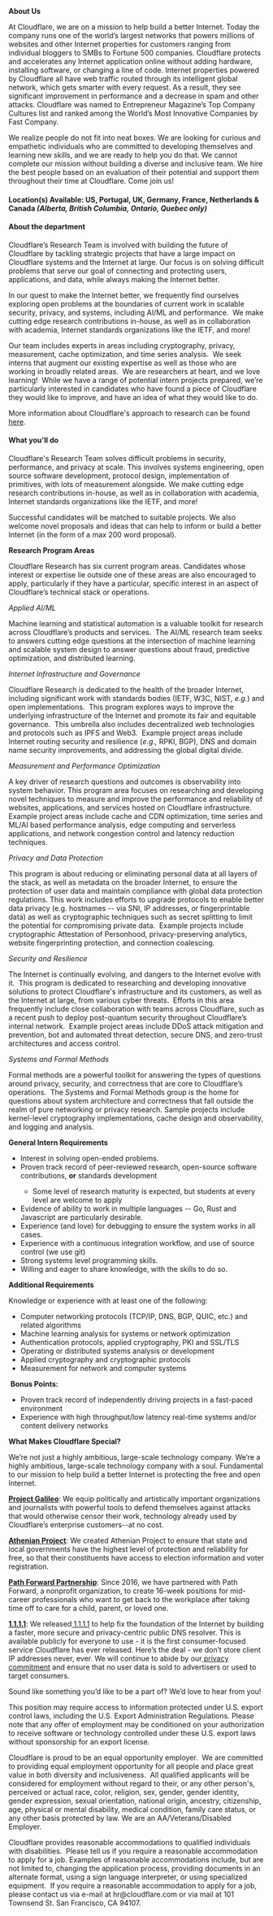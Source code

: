 <div class="content-intro">
	<div><strong>About Us</strong></div>
	<div>
		<p>At Cloudflare, we are on a mission to help build a better Internet. Today the company runs one of the world’s largest networks that powers millions of websites and other Internet properties for customers ranging from individual bloggers to SMBs to Fortune 500 companies. Cloudflare protects and accelerates any Internet application online without adding hardware, installing software, or changing a line of code. Internet properties powered by Cloudflare all have web traffic routed through its intelligent global network, which gets smarter with every request. As a result, they see significant improvement in performance and a decrease in spam and other attacks. Cloudflare was named to Entrepreneur Magazine’s Top Company Cultures list and ranked among the World’s Most Innovative Companies by Fast Company.&nbsp;</p>
		<p><span style="font-weight: 400;">We realize people do not fit into neat boxes. We are looking for curious and empathetic individuals who are committed to developing themselves and learning new skills, and we are ready to help you do that. We cannot complete our mission without building a diverse and inclusive team. We hire the best people based on an evaluation of their potential and support them throughout their time at Cloudflare. Come join us!&nbsp;</span></p>
	</div>
</div>
<h4><strong>Location(s) Available: US, Portugal, UK, Germany, </strong><strong>France, Netherlands &amp; Canada <em>(</em></strong><em><strong>Alberta, British Columbia, Ontario, Quebec only)</strong></em></h4>
<h4><strong>About the department</strong></h4>
<p>Cloudflare’s Research Team is involved with building the future of Cloudflare by tackling strategic projects that have a large impact on Cloudflare systems and the Internet at large.&nbsp;Our focus is on solving difficult problems that serve our goal of connecting and protecting users, applications, and data, while always making the Internet better.</p>
<p>In our quest to make the Internet better, we frequently find ourselves exploring open problems at the boundaries of current work in scalable security, privacy, and systems, including AI/ML and performance.&nbsp; We make cutting edge research contributions in-house, as well as in collaboration with academia, Internet standards organizations like the IETF, and more!</p>
<p>Our team includes experts in areas including cryptography, privacy, measurement, cache optimization, and time series analysis.&nbsp; We seek interns that augment our existing expertise as well as those who are working in broadly related areas.&nbsp; We are researchers at heart, and we love learning!&nbsp; While we have a range of potential intern projects prepared, we’re particularly interested in candidates who have found a piece of Cloudflare they would like to improve, and have an idea of what they would like to do.&nbsp;</p>
<p>More information about Cloudflare's approach to research can be found<a href="https://blog.cloudflare.com/cloudflares-approach-to-research/"> here</a>.</p>
<h4><strong>What you'll do</strong></h4>
<p>Cloudflare's Research Team solves difficult problems in security, performance, and privacy at scale. This involves systems engineering, open source software development, protocol design, implementation of primitives, with lots of measurement alongside. We make cutting edge research contributions in-house, as well as in collaboration with academia, Internet standards organizations like the IETF, and more!</p>
<p>Successful candidates will be matched to suitable projects. We also welcome novel proposals and ideas that can help to inform or build a better Internet (in the form of a max 200 word proposal).</p>
<p><strong>Research Program Areas</strong></p>
<p>Cloudflare Research has six current program areas. Candidates whose interest or expertise lie outside one of these areas are also encouraged to apply, particularly if they have a particular, specific interest in an aspect of Cloudflare’s technical stack or operations.</p>
<p><em>Applied AI/ML&nbsp;</em></p>
<p>Machine learning and statistical automation is a valuable toolkit for research across Cloudflare’s products and services.&nbsp; The AI/ML research team seeks to answers cutting edge questions at the intersection of machine learning and scalable system design to answer questions about fraud, predictive optimization, and distributed learning.&nbsp;</p>
<p><em>Internet Infrastructure and Governance</em></p>
<p>Cloudflare Research is dedicated to the health of the broader Internet, including significant work with standards bodies (IETF, W3C, NIST, <em>e.g.</em>) and open implementations.&nbsp; This program explores ways to improve the underlying infrastructure of the Internet and promote its fair and equitable governance.&nbsp; This umbrella also includes decentralized web technologies and protocols such as IPFS and Web3. &nbsp;Example project areas include Internet routing security and resilience (<em>e.g.,</em> RPKI, BGP), DNS and domain name security improvements, and addressing the global digital divide.</p>
<p><em>Measurement and Performance Optimization</em></p>
<p>A key driver of research questions and outcomes is observability into system behavior. This program area focuses on researching and developing novel techniques to measure and improve the performance and reliability of websites, applications, and services hosted on Cloudflare infrastructure.&nbsp; Example project areas include cache and CDN optimization, time series and ML/AI based performance analysis, edge computing and serverless applications, and network congestion control and latency reduction techniques.</p>
<p><em>Privacy and Data Protection</em></p>
<p>This program is about reducing or eliminating personal data at all layers of the stack, as well as metadata on the broader Internet, to ensure the protection of user data and maintain compliance with global data protection regulations. This work includes efforts to upgrade protocols to enable better data privacy (e.g. hostnames -- via SNI, IP addresses, or fingerprintable data) as well as cryptographic techniques such as secret splitting to limit the potential for compromising private data.&nbsp; Example projects include cryptographic Attestation of Personhood, privacy-preserving analytics, website fingerprinting protection, and connection coalescing.</p>
<p><em>Security and Resilience</em></p>
<p>​​The Internet is continually evolving, and dangers to the Internet evolve with it.&nbsp; This program is dedicated to researching and developing innovative solutions to protect Cloudflare's infrastructure and its customers, as well as the Internet at large, from various cyber threats.&nbsp; Efforts in this area frequently include close collaboration with teams across Cloudflare, such as a recent push to deploy post-quantum security throughout Cloudflare’s internal network.&nbsp; Example project areas include DDoS attack mitigation and prevention, bot and automated threat detection, secure DNS, and zero-trust architectures and access control.&nbsp;&nbsp;</p>
<p><em>Systems and Formal Methods</em></p>
<p>Formal methods are a powerful toolkit for answering the types of questions around privacy, security, and correctness that are core to Cloudflare’s operations.&nbsp; The Systems and Formal Methods group is the home for questions about system architecture and correctness that fall outside the realm of pure networking or privacy research. Sample projects include kernel-level cryptography implementations, cache design and observability, and logging and analysis.</p>
<p><strong>General Intern Requirements</strong></p>
<ul>
	<li>Interest in solving open-ended problems.</li>
	<li>Proven track record of peer-reviewed research, open-source software contributions, <strong>or</strong> standards development</li>
	<ul>
		<li>Some level of research maturity is expected, but students at every level are welcome to apply</li>
	</ul>
	<li>Evidence of ability to work in multiple languages -- Go, Rust and Javascript are particularly desirable.</li>
	<li>Experience (and love) for debugging to ensure the system works in all cases.</li>
	<li>Experience with a continuous integration workflow, and use of source control (we use git)</li>
	<li>Strong systems level programming skills.</li>
	<li>Willing and eager to share knowledge, with the skills to do so.</li>
</ul>
<p><strong>Additional Requirements</strong></p>
<p>Knowledge or experience with at least one of the following:</p>
<ul>
	<li>Computer networking protocols (TCP/IP, DNS, BGP, QUIC, etc.) and related algorithms</li>
	<li>Machine learning analysis for systems or network optimization</li>
	<li>Authentication protocols, applied cryptography, PKI and SSL/TLS</li>
	<li>Operating or distributed systems analysis or development</li>
	<li>Applied cryptography and cryptographic protocols</li>
	<li>Measurement for network and computer systems</li>
</ul>
<p>&nbsp;<strong>Bonus Points:</strong></p>
<ul>
	<li>Proven track record of independently driving projects in a fast-paced environment</li>
	<li>Experience with high throughput/low latency real-time systems and/or content delivery networks</li>
</ul>
<div class="content-conclusion">
	<p><strong>What Makes Cloudflare Special?</strong></p>
	<p><span style="font-weight: 400;">We’re not just a highly ambitious, large-scale technology company. We’re a highly ambitious, large-scale technology company with a soul. Fundamental to our mission to help build a better Internet is protecting the free and open Internet.</span></p>
	<p><a href="https://blog.cloudflare.com/protecting-free-expression-online/"><strong>Project Galileo</strong></a><span style="font-weight: 400;">: We equip politically and artistically important organizations and journalists with powerful tools to defend themselves against attacks that would otherwise censor their work, technology already used by Cloudflare’s enterprise customers--at no cost.</span></p>
	<p><strong><a href="https://www.cloudflare.com/athenian/">Athenian Project</a></strong><span style="font-weight: 400;">: We created Athenian Project to ensure that state and local governments have the highest level of protection and reliability for free, so that their constituents have access to election information and voter registration.</span></p>
	<p><a href="https://blog.cloudflare.com/tag/path-forward/"><strong>Path Forward Partnership</strong></a><span style="font-weight: 400;">: Since 2016, we have partnered with Path Forward, a nonprofit organization, to create 16-week positions for mid-career professionals who want to get back to the workplace after taking time off to care for a child, parent, or loved one.</span></p>
	<p><a href="https://1.1.1.1/"><strong>1.1.1.1</strong></a><span style="font-weight: 400;">: We released</span><a href="https://1.1.1.1/"> <span style="font-weight: 400;">1.1.1.1</span></a><span style="font-weight: 400;"> to help fix the foundation of the Internet by building a faster, more secure and privacy-centric public DNS resolver. This is available publicly for everyone to use - it is the first consumer-focused service Cloudflare has ever released. Here’s the deal - we don’t store client IP addresses never, ever. We will continue to abide by our</span><a href="https://developers.cloudflare.com/1.1.1.1/privacy/public-dns-resolver"> privacy commitment</a><span style="font-weight: 400;"> and ensure that no user data is sold to advertisers or used to target consumers.</span></p>
	<p><span style="font-weight: 400;">Sound like something you’d like to be a part of? We’d love to hear from you!</span></p>
	<p><span style="font-weight: 400;">This position may require access to information protected under U.S. export control laws, including the U.S. Export Administration Regulations. Please note that any offer of employment may be conditioned on your authorization to receive software or technology controlled under these U.S. export laws without sponsorship for an export license.</span></p>
	<p><span style="font-weight: 400;">Cloudflare is proud to be an equal opportunity employer. &nbsp;We are committed to providing equal employment opportunity for all people and place great value in both diversity and inclusiveness. &nbsp;All qualified applicants will be considered for employment without regard to their, or any other person's, perceived or actual</span> <span style="font-weight: 400;">race, color, religion, sex, gender, gender identity, gender expression, sexual orientation, national origin, ancestry, citizenship, age, physical or mental disability, medical condition, family care status, or any other basis protected by law. </span><span style="font-weight: 400;">We are an AA/Veterans/Disabled Employer.</span></p>
	<p><span style="font-weight: 400;">Cloudflare provides reasonable accommodations to qualified individuals with disabilities. &nbsp;Please tell us if you require a reasonable accommodation to apply for a job. Examples of reasonable accommodations include, but are not limited to, changing the application process, providing documents in an alternate format, using a sign language interpreter, or using specialized equipment. &nbsp;If you require a reasonable accommodation to apply for a job, please contact us via e-mail at </span><span style="font-weight: 400;">hr@cloudflare.com</span><span style="font-weight: 400;"> or via mail at 101 Townsend St. San Francisco, CA 94107.</span></p>
</div>